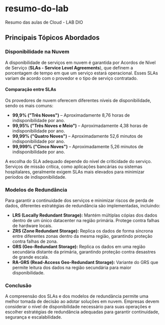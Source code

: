 # resumo-do-lab
Resumo das aulas de Cloud - LAB DIO

##  Principais Tópicos Abordados

###  Disponibilidade na Nuvem
A disponibilidade de serviços em nuvem é garantida por Acordos de Nível de Serviço (**SLAs - Service Level Agreements**), que definem a porcentagem de tempo em que um serviço estará operacional. Esses SLAs variam de acordo com o provedor e o tipo de serviço contratado.

####  Comparação entre SLAs
Os provedores de nuvem oferecem diferentes níveis de disponibilidade, sendo os mais comuns:

- **99,9% ("Três Noves")** – Aproximadamente 8,76 horas de indisponibilidade por ano.
- **99,95% ("Três Noves e Meio")** – Aproximadamente 4,38 horas de indisponibilidade por ano.
- **99,99% ("Quatro Noves")** – Aproximadamente 52,6 minutos de indisponibilidade por ano.
- **99,999% ("Cinco Noves")** – Aproximadamente 5,26 minutos de indisponibilidade por ano.

A escolha do SLA adequado depende do nível de criticidade do serviço. Serviços de missão crítica, como aplicações bancárias ou sistemas hospitalares, geralmente exigem SLAs mais elevados para minimizar períodos de indisponibilidade.

###  Modelos de Redundância
Para garantir a continuidade dos serviços e minimizar riscos de perda de dados, diferentes estratégias de redundância são implementadas, incluindo:

- **LRS (Locally Redundant Storage):** Mantém múltiplas cópias dos dados dentro de um único datacenter na região primária. Protege contra falhas de hardware locais.
- **ZRS (Zone Redundant Storage):** Replica os dados de forma síncrona entre diferentes zonas dentro da mesma região, garantindo proteção contra falhas de zona.
- **GRS (Geo-Redundant Storage):** Replica os dados em uma região secundária distante da primária, garantindo proteção contra desastres de grande escala.
- **RA-GRS (Read-Access Geo-Redundant Storage):** Variante do GRS que permite leitura dos dados na região secundária para maior disponibilidade.

###  Conclusão
A compreensão dos SLAs e dos modelos de redundância permite uma melhor tomada de decisão ao adotar soluções em nuvem. Empresas devem considerar o nível de disponibilidade necessário para suas operações e escolher estratégias de redundância adequadas para garantir continuidade, segurança e escalabilidade.


